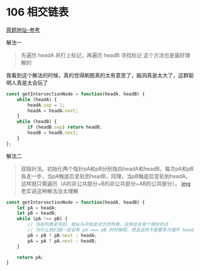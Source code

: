 # 106 相交链表

[原题地址-参考](https://leetcode-cn.com/problems/intersection-of-two-linked-lists/solution/javascriptxiang-jiao-lian-biao-tu-jie-shuang-zhi-z/)



解法一
> 先遍历 headA 并打上标记，再遍历 headB 寻找标记
> 这个方法也是最好理解的

我看到这个解法的时候，真的觉得刷题真的太有意思了，脑洞真是太大了，这群聪明人真是太会玩了
```js
const getIntersectionNode = function(headA, headB) {
    while (headA) {
        headA.sep = 1;
        headA = headA.next;
    }
    while (headB) {
        if (headB.sep) return headB;
        headB = headB.next;
    }
};
```

解法二
> 双指针法。初始化两个指针pA和pB分别指向headA和headB，每次pA和pB各走一步，当pA触底后变轨到headB，同理，当pB触底后变轨到headA。这样就只需遍历（A的非公共部分+B的非公共部分+AB的公共部分）。
> [img](./images/intersection-of-two-lists.jpeg)
> 老实说这种解法没太理解
```js
const getIntersectionNode = function(headA, headB) {
    let pA = headA;
    let pB = headB;
    while (pA !== pB) {
        // 当前列表走完后，就从头开始走对方的列表，这样总会有个相交的点
        // 为什么他们就一定会有 pA === pB 的时候呢，而且这样不是要多次循环 headA 和 headB，效率是不是得靠运气
        pB = pB ? pB.next : headA;
        pA = pA ? pA.next : headB;
    }

    return pA;
}
```
